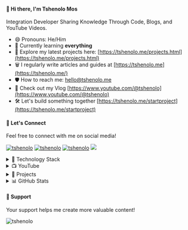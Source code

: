#### 👋 Hi there, I'm Tshenolo Mos

Integration Developer Sharing Knowledge Through Code, Blogs, and YouTube Videos.   

- 😄 Pronouns: He/Him
- 🔭 Currently learning **everything**
- 🦖 Explore my latest projects here: [https://tshenolo.me/projects.html](https://tshenolo.me/projects.html)
- 🗑️ I regularly write articles and guides at [https://tshenolo.me](https://tshenolo.me/)
- 🛡️ How to reach me: [hello@tshenolo.me](mailto:hello@tshenolo.me)
- 🚀 Check out my Vlog [https://www.youtube.com/@tshenolo](https://www.youtube.com/@tshenolo)
- 🛠️ Let's build something together [https://tshenolo.me/startproject](https://tshenolo.me/startproject)

#### 👨 Let's Connect  
Feel free to connect with me on social media!  

<a href="https://www.linkedin.com/in/tshenolo/" target="blank"><img src="https://img.shields.io/badge/LinkedIn-0077B5?style=for-the-badge&logo=linkedin&logoColor=white" alt="tshenolo" /></a>
<a href="https://twitter.com/tshenolo" target="blank"><img src="https://img.shields.io/badge/Twitter-1DA1F2?style=for-the-badge&logo=twitter&logoColor=white" alt="tshenolo" /></a>
<a href="https://www.instagram.com/tshenolo/" target="blank"><img src="https://img.shields.io/badge/Instagram-E4405F?style=for-the-badge&logo=instagram&logoColor=white" alt="tshenolo" /></a>
<a href="https://www.youtube.com/@tshenolo"><img src="https://img.shields.io/badge/YouTube-FF0000?style=for-the-badge&logo=youtube&logoColor=white"></a>

<details>
<summary> 🚀 Technology Stack </summary>  

##### Frontend Technologies
| <a href="https://angular.io" target="_blank" rel="noreferrer"> <img src="https://angular.io/assets/images/logos/angular/angular.svg" alt="angular" width="80" height="80"/> </a> | <a href="https://getbootstrap.com" target="_blank" rel="noreferrer"> <img src="https://raw.githubusercontent.com/devicons/devicon/master/icons/bootstrap/bootstrap-plain-wordmark.svg" alt="bootstrap" width="80" height="80"/> </a> | <a href="https://www.w3schools.com/css/" target="_blank" rel="noreferrer"> <img src="https://raw.githubusercontent.com/devicons/devicon/master/icons/css3/css3-original-wordmark.svg" alt="css3" width="80" height="80"/> </a> | <a href="https://www.w3.org/html/" target="_blank" rel="noreferrer"> <img src="https://raw.githubusercontent.com/devicons/devicon/master/icons/html5/html5-original-wordmark.svg" alt="html5" width="80" height="80"/> </a> | <a href="https://ionicframework.com" target="_blank" rel="noreferrer"> <img src="https://upload.wikimedia.org/wikipedia/commons/d/d1/Ionic_Logo.svg" alt="ionic" width="80" height="80"/> </a> | <a href="https://developer.mozilla.org/en-US/docs/Web/JavaScript" target="_blank" rel="noreferrer"> <img src="https://raw.githubusercontent.com/devicons/devicon/master/icons/javascript/javascript-original.svg" alt="javascript" width="80" height="80"/> </a> | <a href="https://www.typescriptlang.org/" target="_blank" rel="noreferrer"> <img src="https://raw.githubusercontent.com/devicons/devicon/master/icons/typescript/typescript-original.svg" alt="typescript" width="80" height="80"/> </a> |
|-------|-------|-------|-------|-------|-------|-------|

##### Backend Technologies
| <a href="https://www.java.com" target="_blank" rel="noreferrer"> <img src="https://raw.githubusercontent.com/devicons/devicon/master/icons/java/java-original.svg" alt="java" width="80" height="80"/> </a> | <a href="https://www.php.net" target="_blank" rel="noreferrer"> <img src="https://raw.githubusercontent.com/devicons/devicon/master/icons/php/php-original.svg" alt="php" width="80" height="80"/> </a> | <a href="https://www.python.org" target="_blank" rel="noreferrer"> <img src="https://raw.githubusercontent.com/devicons/devicon/master/icons/python/python-original.svg" alt="python" width="80" height="80"/> </a> | <a href="https://spring.io/" target="_blank" rel="noreferrer"> <img src="https://www.vectorlogo.zone/logos/springio/springio-icon.svg" alt="spring" width="80" height="80"/> </a> | <a href="https://jekyllrb.com/" target="_blank" rel="noreferrer"> <img src="https://www.vectorlogo.zone/logos/jekyllrb/jekyllrb-icon.svg" alt="jekyll" width="80" height="80"/> </a> |
|-------|-------|-------|-------|-------|

##### DevOps Tools
| <a href="https://aws.amazon.com" target="_blank" rel="noreferrer"><img src="https://raw.githubusercontent.com/devicons/devicon/master/icons/amazonwebservices/amazonwebservices-original-wordmark.svg" alt="aws" width="80" height="80"/> </a> | <a href="https://azure.microsoft.com/en-in/" target="_blank" rel="noreferrer"> <img src="https://www.vectorlogo.zone/logos/microsoft_azure/microsoft_azure-icon.svg" alt="azure" width="80" height="80"/> </a> | <a href="https://www.gnu.org/software/bash/" target="_blank" rel="noreferrer"> <img src="https://www.vectorlogo.zone/logos/gnu_bash/gnu_bash-icon.svg" alt="bash" width="80" height="80"/> </a> | <a href="https://www.docker.com/" target="_blank" rel="noreferrer"> <img src="https://raw.githubusercontent.com/devicons/devicon/master/icons/docker/docker-original-wordmark.svg" alt="docker" width="80" height="80"/> </a> | <a href="https://firebase.google.com/" target="_blank" rel="noreferrer"> <img src="https://www.vectorlogo.zone/logos/firebase/firebase-icon.svg" alt="firebase" width="80" height="80"/> </a> | <a href="https://git-scm.com/" target="_blank" rel="noreferrer"> <img src="https://www.vectorlogo.zone/logos/git-scm/git-scm-icon.svg" alt="git" width="80" height="80"/> </a> | <a href="https://heroku.com" target="_blank" rel="noreferrer"> <img src="https://www.vectorlogo.zone/logos/heroku/heroku-icon.svg" alt="heroku" width="80" height="80"/> </a> | <a href="https://www.jenkins.io" target="_blank" rel="noreferrer"> <img src="https://www.vectorlogo.zone/logos/jenkins/jenkins-icon.svg" alt="jenkins" width="80" height="80"/> </a> | <a href="https://kubernetes.io" target="_blank" rel="noreferrer"> <img src="https://www.vectorlogo.zone/logos/kubernetes/kubernetes-icon.svg" alt="kubernetes" width="80" height="80"/> </a> |
|-------|-------|-------|-------|-------|-------|-------|-------|-------|

##### Databases
| <a href="https://www.microsoft.com/en-us/sql-server" target="_blank" rel="noreferrer"> <img src="https://www.svgrepo.com/show/303229/microsoft-sql-server-logo.svg" alt="mssql" width="80" height="80"/> </a> | <a href="https://www.mysql.com/" target="_blank" rel="noreferrer"> <img src="https://raw.githubusercontent.com/devicons/devicon/master/icons/mysql/mysql-original-wordmark.svg" alt="mysql" width="80" height="80"/> </a> | <a href="https://www.oracle.com/" target="_blank" rel="noreferrer"> <img src="https://raw.githubusercontent.com/devicons/devicon/master/icons/oracle/oracle-original.svg" alt="oracle" width="80" height="80"/> </a> | <a href="https://www.postgresql.org" target="_blank" rel="noreferrer"> <img src="https://raw.githubusercontent.com/devicons/devicon/master/icons/postgresql/postgresql-original-wordmark.svg" alt="postgresql" width="80" height="80"/> </a> | <a href="https://www.mongodb.com/" target="_blank" rel="noreferrer"> <img src="https://raw.githubusercontent.com/devicons/devicon/master/icons/mongodb/mongodb-original-wordmark.svg" alt="mongodb" width="80" height="80"/> </a> |
|-------|-------|-------|-------|-------|

</details>

<details>
<summary> 📺 YouTube </summary>

Here are some of my latest videos where I share tech tips and tutorials.
<!-- BEGIN YOUTUBE-CARDS -->
[![Introduction to Docker Compose](https://ytcards.demolab.com/?id=QVhs12IgfGY&title=Introduction+to+Docker+Compose&lang=en&timestamp=1732297068&background_color=%230d1117&title_color=%23ffffff&stats_color=%23dedede&max_title_lines=1&width=250&border_radius=5 "Introduction to Docker Compose")](https://www.youtube.com/watch?v=QVhs12IgfGY)
[![Can You Import a CSV File into PeopleSoft in Under 4 Minutes?](https://ytcards.demolab.com/?id=gYuEIJgnwPQ&title=Can+You+Import+a+CSV+File+into+PeopleSoft+in+Under+4+Minutes%3F&lang=en&timestamp=1729306407&background_color=%230d1117&title_color=%23ffffff&stats_color=%23dedede&max_title_lines=1&width=250&border_radius=5 "Can You Import a CSV File into PeopleSoft in Under 4 Minutes?")](https://www.youtube.com/watch?v=gYuEIJgnwPQ)
[![Export & Import data with PeopleSoft Data Mover in 30 seconds](https://ytcards.demolab.com/?id=4tdc11B1jDs&title=Export+%26+Import+data+with+PeopleSoft+Data+Mover+in+30+seconds&lang=en&timestamp=1728795137&background_color=%230d1117&title_color=%23ffffff&stats_color=%23dedede&max_title_lines=1&width=250&border_radius=5 "Export & Import data with PeopleSoft Data Mover in 30 seconds")](https://www.youtube.com/watch?v=4tdc11B1jDs)
[![How to Debug a Docker Container #shorts #docker  #container #debug](https://ytcards.demolab.com/?id=cijk15KUI5M&title=How+to+Debug+a+Docker+Container+%23shorts+%23docker++%23container+%23debug&lang=en&timestamp=1727969571&background_color=%230d1117&title_color=%23ffffff&stats_color=%23dedede&max_title_lines=1&width=250&border_radius=5 "How to Debug a Docker Container #shorts #docker  #container #debug")](https://www.youtube.com/watch?v=cijk15KUI5M)
[![Deploying Applications with Docker #shorts #docker  #container](https://ytcards.demolab.com/?id=kz0ASrwe584&title=Deploying+Applications+with+Docker+%23shorts+%23docker++%23container&lang=en&timestamp=1724475247&background_color=%230d1117&title_color=%23ffffff&stats_color=%23dedede&max_title_lines=1&width=250&border_radius=5 "Deploying Applications with Docker #shorts #docker  #container")](https://www.youtube.com/watch?v=kz0ASrwe584)
[![How to Write a Dockerfile #shorts  #coding #docker  #container](https://ytcards.demolab.com/?id=5R4H4Eg44FQ&title=How+to+Write+a+Dockerfile+%23shorts++%23coding+%23docker++%23container&lang=en&timestamp=1722047068&background_color=%230d1117&title_color=%23ffffff&stats_color=%23dedede&max_title_lines=1&width=250&border_radius=5 "How to Write a Dockerfile #shorts  #coding #docker  #container")](https://www.youtube.com/watch?v=5R4H4Eg44FQ)
<!-- END YOUTUBE-CARDS -->
[<img src="https://custom-icon-badges.demolab.com/badge/-Subscribe%20For%20More-red?style=for-the-badge&logo=video&logoColor=white"/>](https://www.youtube.com/@tshenolo?sub_confirmation=1)

</details>

<details>
<summary> 🚀 Projects </summary>

Here's a selection of projects that I have worked on over the years, grouped by category.

##### PeopleSoft Projects
[Query Search](https://tshenolo.gumroad.com/l/peoplesoft-query-search):  PeopleSoft utility designed to search for specific text in all PS Queries within PeopleSoft and identify which PS Queries contains that text.     
[Base 64 Encode/Decode](https://github.com/tshenolo/peoplesoft-base64): PeopleSoft utility to perform base64 encoding or decoding in PeopleCode using PeopleSoft's Pluggable Cryptography Technology (PET) in combination with the PeopleCode Crypt Class.       
[List/Download Files](https://tshenolo.gumroad.com/l/peoplesoft-file-list): PeopleSoft utility to list files and download files.     
[File Manager](https://tshenolo.gumroad.com/l/peoplesoft-file-manager): PeopleSoft utility to navigate the PeopleSoft file system. It allows users to view contents of folders and download files.     
[File Stream](https://github.com/tshenolo/peoplesoft-file-stream): PeopleSoft utility to stream files directly to the PeopleSoft file system.     
[File Upload](https://tshenolo.gumroad.com/l/peoplesoft-file-upload): PeopleSoft utility to upload files from your computer to a specific folder on a PeopleSoft server.    
[Environment Variables](https://github.com/tshenolo/peoplesoft-env-variable): PeopleSoft utility to get environment variables defined within a PeopleSoft server.     
[PeopleSoft Component Navigation](https://tshenolo.gumroad.com/l/peoplesoft-component-nav): PeopleSoft utility to get the navigation from the name of a PeopleSoft Component.     
[PeopleSoft Process Navigation](https://tshenolo.gumroad.com/l/peoplesoft-process-nav): PeopleSoft utility to get the navigation from the name of a PeopleSoft process.    
[PS Query SQL](https://tshenolo.gumroad.com/l/peoplesoft-query-sql): PeopleSoft utility to get the SQL of a PeopleSoft PS Query.     
[Record Fields](https://github.com/tshenolo/peoplesoft-record-field): PeopleSoft utility to get record fields.     
[PeopleSoft User Look-Up](https://github.com/tshenolo/peoplesoft-user-lookup): PeopleSoft utility to look up a user.  

</details>

<details>
<summary> 📊 GitHub Stats</summary>
 
 <p><img align="center" src="https://github-readme-stats.vercel.app/api/top-langs?username=tshenolo&show_icons=true&locale=en&layout=compact" alt="tshenolo" /></p>

<p>&nbsp;<img align="center" src="https://github-readme-stats.vercel.app/api?username=tshenolo&show_icons=true&locale=en" alt="tshenolo" /></p>

<p><img align="center" src="https://github-readme-streak-stats.herokuapp.com/?user=tshenolo&" alt="tshenolo" /></p>
 
</details>

#### 🤝 Support

Your support helps me create more valuable content!
<p><a href="https://www.buymeacoffee.com/tshenolo"> <img align="left" src="https://cdn.buymeacoffee.com/buttons/v2/default-yellow.png" height="50" width="210" alt="tshenolo" /></a></p><br><br></p>

